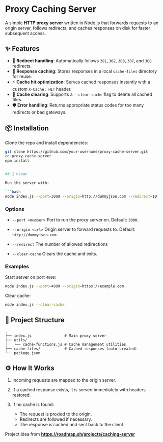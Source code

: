 # Proxy Caching Server

A simple **HTTP proxy server** written in Node.js that forwards requests to an origin server, follows redirects, and caches responses on disk for faster subsequent access.

## ✨ Features
- 🔀 **Redirect handling**: Automatically follows `301`, `302`, `303`, `307`, and `308` redirects.
- 💾 **Response caching**: Stores responses in a local `cache-files` directory for reuse.
- ⚡ **Cache hit optimization**: Serves cached responses instantly with a custom `X-Cache: HIT` header.
- 🧹 **Cache clearing**: Supports a `--clear-cache` flag to delete all cached files.
- 🛡️ **Error handling**: Returns appropriate status codes for too many redirects or bad gateways.

## 📦 Installation

Clone the repo and install dependencies:

```bash
git clone https://github.com/your-username/proxy-cache-server.git
cd proxy-cache-server
npm install


## 🚀 Usage

Run the server with:

```bash
node index.js --port=3000 --origin=http://dummyjson.com --redirect=10
```

### Options

* `--port <number>`
  Port to run the proxy server on. Default: `3000`.

* `--origin <url>`
  Origin server to forward requests to. Default: `http://dummyjson.com`.
* `--redirect`
  The number of allowed redirections

* `--clear-cache`
  Clears the cache and exits.

### Examples

Start server on port `4000`:

```bash
node index.js --port=4000 --origin=https://example.com
```

Clear cache:

```bash
node index.js --clear-cache
```

## 📂 Project Structure

```
.
├── index.js               # Main proxy server
├── utils/
│   └── cache-functions.js # Cache management utilities
├── cache-files/           # Cached responses (auto-created)
└── package.json
```

## ⚙️ How It Works

1. Incoming requests are mapped to the origin server.
2. If a cached response exists, it is served immediately with headers restored.
3. If no cache is found:

   * The request is proxied to the origin.
   * Redirects are followed if necessary.
   * The response is cached and sent back to the client.

Project idea from **https://roadmap.sh/projects/caching-server**